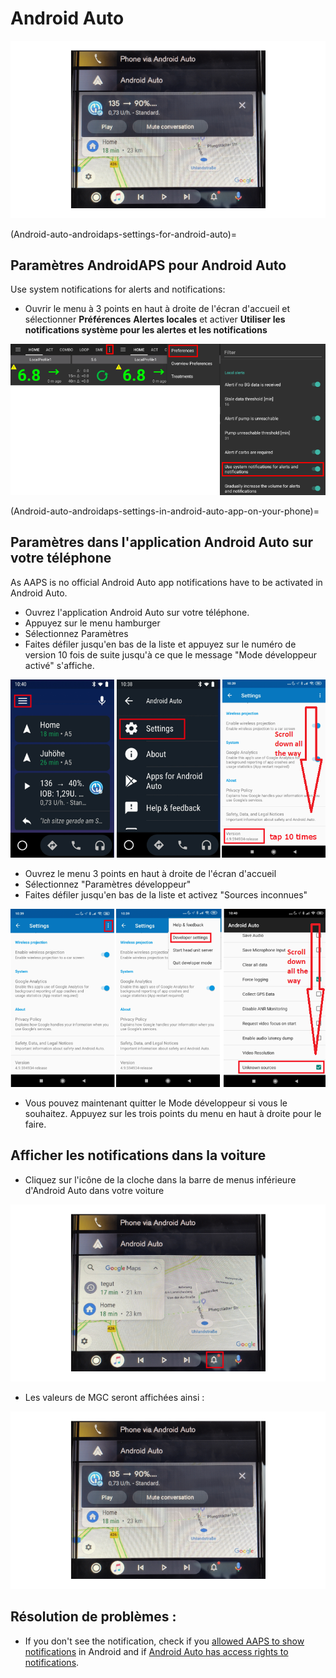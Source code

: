 # Android Auto

![Données MGC AAPS sur Android Auto](../images/AndroidAuto_05.png)

(Android-auto-androidaps-settings-for-android-auto)=

## Paramètres AndroidAPS pour Android Auto

Use system notifications for alerts and notifications:

* Ouvrir le menu à 3 points en haut à droite de l'écran d'accueil et sélectionner **Préférences** <unk> **Alertes locales** <unk> et activer **Utiliser les notifications système pour les alertes et les notifications** 

![Use system notifications for alerts and notifications](../images/AndroidAuto_01v2.png)

(Android-auto-androidaps-settings-in-android-auto-app-on-your-phone)=

## Paramètres dans l'application Android Auto sur votre téléphone

As AAPS is no official Android Auto app notifications have to be activated in Android Auto.

* Ouvrez l'application Android Auto sur votre téléphone.
* Appuyez sur le menu hamburger
* Sélectionnez Paramètres
* Faites défiler jusqu'en bas de la liste et appuyez sur le numéro de version 10 fois de suite jusqu'à ce que le message "Mode développeur activé" s'affiche.

![Enable developer mode](../images/AndroidAuto_02.png)

* Ouvrez le menu 3 points en haut à droite de l'écran d'accueil
* Sélectionnez "Paramètres développeur"
* Faites défiler jusqu'en bas de la liste et activez "Sources inconnues"

![Enable unknown sources](../images/AndroidAuto_03.png)

* Vous pouvez maintenant quitter le Mode développeur si vous le souhaitez. Appuyez sur les trois points du menu en haut à droite pour le faire.

## Afficher les notifications dans la voiture

* Cliquez sur l'icône de la cloche dans la barre de menus inférieure d'Android Auto dans votre voiture

![Bell icon - Android Auto in car](../images/AndroidAuto_04.png)

* Les valeurs de MGC seront affichées ainsi :

![Données MGC AAPS sur Android Auto](../images/AndroidAuto_05.png)

## Résolution de problèmes :

* If you don't see the notification, check if you [allowed AAPS to show notifications](Android-auto-androidaps-settings-for-android-auto) in Android and if [Android Auto has access rights to notifications](Android-auto-androidaps-settings-in-android-auto-app-on-your-phone).